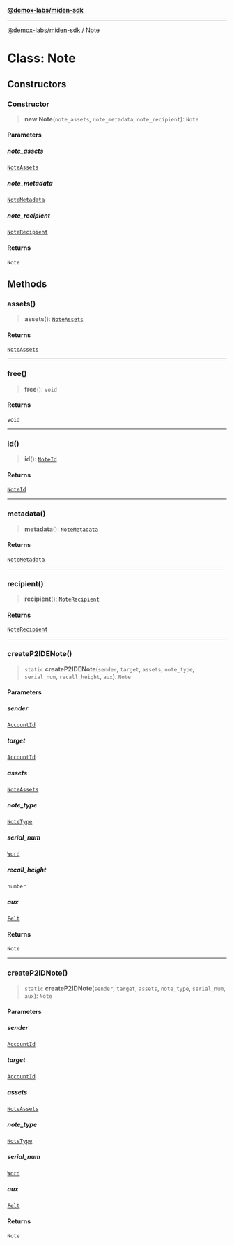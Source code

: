 [**@demox-labs/miden-sdk**](../README.md)

***

[@demox-labs/miden-sdk](../README.md) / Note

# Class: Note

## Constructors

### Constructor

> **new Note**(`note_assets`, `note_metadata`, `note_recipient`): `Note`

#### Parameters

##### note\_assets

[`NoteAssets`](NoteAssets.md)

##### note\_metadata

[`NoteMetadata`](NoteMetadata.md)

##### note\_recipient

[`NoteRecipient`](NoteRecipient.md)

#### Returns

`Note`

## Methods

### assets()

> **assets**(): [`NoteAssets`](NoteAssets.md)

#### Returns

[`NoteAssets`](NoteAssets.md)

***

### free()

> **free**(): `void`

#### Returns

`void`

***

### id()

> **id**(): [`NoteId`](NoteId.md)

#### Returns

[`NoteId`](NoteId.md)

***

### metadata()

> **metadata**(): [`NoteMetadata`](NoteMetadata.md)

#### Returns

[`NoteMetadata`](NoteMetadata.md)

***

### recipient()

> **recipient**(): [`NoteRecipient`](NoteRecipient.md)

#### Returns

[`NoteRecipient`](NoteRecipient.md)

***

### createP2IDENote()

> `static` **createP2IDENote**(`sender`, `target`, `assets`, `note_type`, `serial_num`, `recall_height`, `aux`): `Note`

#### Parameters

##### sender

[`AccountId`](AccountId.md)

##### target

[`AccountId`](AccountId.md)

##### assets

[`NoteAssets`](NoteAssets.md)

##### note\_type

[`NoteType`](../enumerations/NoteType.md)

##### serial\_num

[`Word`](Word.md)

##### recall\_height

`number`

##### aux

[`Felt`](Felt.md)

#### Returns

`Note`

***

### createP2IDNote()

> `static` **createP2IDNote**(`sender`, `target`, `assets`, `note_type`, `serial_num`, `aux`): `Note`

#### Parameters

##### sender

[`AccountId`](AccountId.md)

##### target

[`AccountId`](AccountId.md)

##### assets

[`NoteAssets`](NoteAssets.md)

##### note\_type

[`NoteType`](../enumerations/NoteType.md)

##### serial\_num

[`Word`](Word.md)

##### aux

[`Felt`](Felt.md)

#### Returns

`Note`
